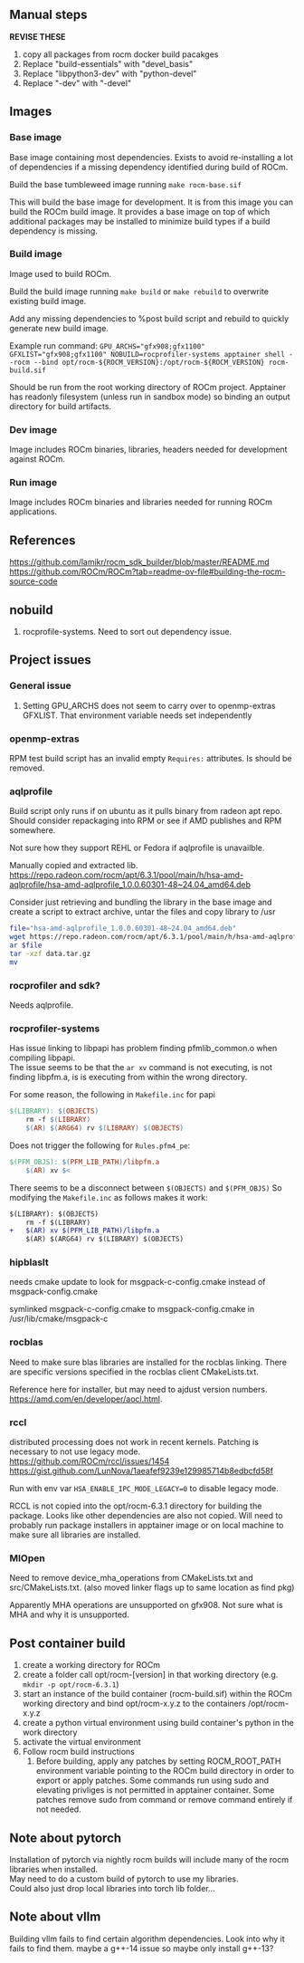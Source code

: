 ## Manual steps

**REVISE THESE**

1. copy all packages from rocm docker build pacakges
2. Replace "build-essentials" with "devel_basis"
3. Replace "libpython3-dev" with "python-devel"
4. Replace "-dev" with "-devel"

## Images

### Base image

Base image containing most dependencies. Exists to avoid re-installing a lot of dependencies if a missing dependency identified during build of ROCm.

Build the base tumbleweed image running `make rocm-base.sif`

This will build the base image for development. It is from this image you can build the ROCm build image. It provides a base image on top of which additional packages may be installed to minimize build types if a build dependency is missing.

### Build image

Image used to build ROCm.

Build the build image running `make build` or `make rebuild` to overwrite existing build image.

Add any missing dependencies to %post build script and rebuild to quickly generate new build image.

Example run command:
`GPU_ARCHS="gfx908;gfx1100" GFXLIST="gfx908;gfx1100" NOBUILD=rocprofiler-systems apptainer shell --rocm --bind opt/rocm-${ROCM_VERSION}:/opt/rocm-${ROCM_VERSION} rocm-build.sif`

Should be run from the root working directory of ROCm project. Apptainer has readonly filesystem (unless run in sandbox mode) so binding an output directory for build artifacts.

### Dev image

Image includes ROCm binaries, libraries, headers needed for development against ROCm.

### Run image

Image includes ROCm binaries and libraries needed for running ROCm applications.

## References

https://github.com/lamikr/rocm_sdk_builder/blob/master/README.md
https://github.com/ROCm/ROCm?tab=readme-ov-file#building-the-rocm-source-code

## nobuild

1. rocprofile-systems. Need to sort out dependency issue.

## Project issues

### General issue

1. Setting GPU_ARCHS does not seem to carry over to openmp-extras GFXLIST. That environment variable needs set independently

### openmp-extras

RPM test build script has an invalid empty `Requires:` attributes. Is should be removed.

### aqlprofile

Build script only runs if on ubuntu as it pulls binary from radeon apt repo. Should consider repackaging into RPM or see if AMD publishes and RPM somewhere.

Not sure how they support REHL or Fedora if aqlprofile is unavailble.

Manually copied and extracted lib. https://repo.radeon.com/rocm/apt/6.3.1/pool/main/h/hsa-amd-aqlprofile/hsa-amd-aqlprofile_1.0.0.60301-48~24.04_amd64.deb

Consider just retrieving and bundling the library in the base image and create a script to extract archive, untar the files and copy library to /usr

```sh
file="hsa-amd-aqlprofile_1.0.0.60301-48~24.04_amd64.deb"
wget https://repo.radeon.com/rocm/apt/6.3.1/pool/main/h/hsa-amd-aqlprofile/$file
ar $file
tar -xzf data.tar.gz
mv

```

### rocprofiler and sdk?

Needs aqlprofile.

### rocprofiler-systems

Has issue linking to libpapi has problem finding pfmlib_common.o when compiling libpapi.  
The issue seems to be that the `ar xv` command is not executing, is not finding libpfm.a, is is executing from within the wrong directory.

For some reason, the following in `Makefile.inc` for papi

```makefile
$(LIBRARY): $(OBJECTS)
	rm -f $(LIBRARY)
	$(AR) $(ARG64) rv $(LIBRARY) $(OBJECTS)
```

Does not trigger the following for `Rules.pfm4_pe`:

```makefile
$(PFM_OBJS): $(PFM_LIB_PATH)/libpfm.a
	$(AR) xv $<
```

There seems to be a disconnect between `$(OBJECTS)` and `$(PFM_OBJS)`
So modifying the `Makefile.inc` as follows makes it work:

```diff
$(LIBRARY): $(OBJECTS)
	rm -f $(LIBRARY)
+	$(AR) xv $(PFM_LIB_PATH)/libpfm.a
	$(AR) $(ARG64) rv $(LIBRARY) $(OBJECTS)
```

### hipblaslt

needs cmake update to look for msgpack-c-config.cmake instead of msgpack-config.cmake

symlinked msgpack-c-config.cmake to msgpack-config.cmake in /usr/lib/cmake/msgpack-c

### rocblas

Need to make sure blas libraries are installed for the rocblas linking. There are specific versions specified in the rocblas client CMakeLists.txt.

Reference here for installer, but may need to ajdust version numbers. https://amd.com/en/developer/aocl.html.

### rccl

distributed processing does not work in recent kernels. Patching is necessary to not use legacy mode.  
https://github.com/ROCm/rccl/issues/1454  
https://gist.github.com/LunNova/1aeafef9239e129985714b8edbcfd58f

Run with env var `HSA_ENABLE_IPC_MODE_LEGACY=0` to disable legacy mode.

RCCL is not copied into the opt/rocm-6.3.1 directory for building the package. Looks like other dependencies are also not copied. Will need to probably run package installers in apptainer image or on local machine to make sure all libraries are installed.

### MIOpen

Need to remove device_mha_operations from CMakeLists.txt and src/CMakeLists.txt. (also moved linker flags up to same location as find pkg)

Apparently MHA operations are unsupported on gfx908. Not sure what is MHA and why it is unsupported.

## Post container build

1. create a working directory for ROCm
2. create a folder call opt/rocm-[version] in that working directory (e.g. `mkdir -p opt/rocm-6.3.1`)
3. start an instance of the build container (rocm-build.sif) within the ROCm working directory and bind opt/rocm-x.y.z to the containers /opt/rocm-x.y.z
4. create a python virtual environment using build container's python in the work directory
5. activate the virtual environment
6. Follow rocm build instructions
   1. Before building, apply any patches by setting ROCM_ROOT_PATH environment variable pointing to the ROCm build directory in order to export or apply patches. Some commands run using sudo and elevating privliges is not permitted in apptainer container. Some patches remove sudo from command or remove command entirely if not needed.

## Note about pytorch

Installation of pytorch via nightly rocm builds will include many of the rocm libraries when installed.  
May need to do a custom build of pytorch to use my libraries.  
Could also just drop local libraries into torch lib folder...

## Note about vllm

Building vllm fails to find certain algorithm dependencies.
Look into why it fails to find them. maybe a g++-14 issue so maybe only install g++-13?
